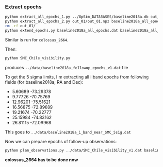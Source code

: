 ### Extract epochs

```bash
python extract_all_epochs_1.py ../OpSim_DATABASES/baseline2018a.db out_01
python extract_all_epochs_2.py out_01/out_01.npz baseline2018a_all_epochs.dat
rm -rf out_01/
python extend_epochs.py baseline2018a_all_epochs.dat baseline2018a_all_epochs_extended.dat
```

Similar is run for ```colossus_2664```. 

Then:
```bash
python SMC_Chile_visibility.py
```
produces ```../data/baseline2018a_followup_epochs_v1.dat``` file

To get the 5 sigma limits, I'm extracting all i band epochs from following fields (for baseline2018a; RA and Dec):

* 5.60689 -73.29378
* 9.77726 -70.75769
* 12.96201 -75.51621
* 16.56875 -72.89689
* 19.21674 -70.22777
* 25.15984 -74.83162
* 26.81115 -72.09968

This goes to ```../data/baseline2018a_i_band_near_SMC_5sig.dat```

Now we can prepare epochs of follow-up observations:

```bash
python plan_observations.py ../data/SMC_Chile_visibility_v1.dat baseline2018a_all_epochs_extended.dat ../data/baseline2018a_i_band_near_SMC_5sig.dat > ../data/baseline2018a_followup_epochs_v1.dat
```
__colossus_2664 has to be done now__


